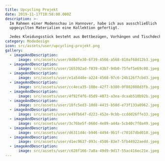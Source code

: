 ```yaml
---
title: Upcycling Projekt
date: 2019-11-17T18:58:00.000Z
description: >-
  Im Rahmen einer Modenschau in Hannover, habe ich aus ausschließlich
  upgecyclten Materialien eine Kollektion gefertigt.

  Jedes Kleidungsstück besteht aus Bettbezügen, Vorhängen und Tischdecken und wurde selbst genäht.
category: Modedesign
icon: src/assets/user/upcycling-projekt.png
gallery:
  - imageAndDescription:
      image: src/assets/user/0d0dfe30-6f39-4566-a568-810af68d12b3.jpeg
  - imageAndDescription:
      image: src/assets/user/165392ad-f039-43b7-94b0-75fef5e69c00.jpeg
  - imageAndDescription:
      image: src/assets/user/e1a5440e-a224-4568-97c6-24b126f7cbd3.jpeg
  - imageAndDescription:
      image: src/assets/user/cc4eca35-108e-42f7-b380-0f802808d3fb.jpeg
  - imageAndDescription:
      image: src/assets/user/4f92f4f6-85d9-4873-a3ea-dcaab518b92b.jpeg
  - imageAndDescription:
      image: src/assets/user/18fc5ed3-10d8-4415-b58d-e73f133a0962.jpeg
  - imageAndDescription:
      image: src/assets/user/e497b647-d223-452e-9cbb-ccddd26ffe33.jpeg
  - imageAndDescription:
      image: src/assets/user/3c76be5f-060d-4e89-a44a-5cb40c7f0a49.jpeg
  - imageAndDescription:
      image: src/assets/user/d6311d4c-b946-4494-9b1f-c70167dbd018.jpeg
  - imageAndDescription:
      image: src/assets/user/d1ec9637-093c-4586-83e7-5fb44922aedd.jpeg
  - imageAndDescription:
      image: src/assets/user/c628f166-7a8a-49d9-9d17-55ac416ec21e.jpeg
---
```

